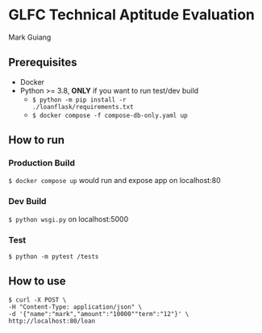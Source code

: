 # GLFC Technical Aptitude Evaluation
Mark Guiang
## Prerequisites
- Docker
- Python >= 3.8, **ONLY** if you want to run test/dev build
  - <code>$ python -m pip install -r ./loanflask/requirements.txt</code>
  - ```$ docker compose -f compose-db-only.yaml up```

## How to run
### Production Build
```$ docker compose up``` would run and expose app on localhost:80
### Dev Build
```$ python wsgi.py``` on localhost:5000
### Test
```$ python -m pytest /tests```
## How to use
```
$ curl -X POST \
-H "Content-Type: application/json" \
-d '{"name":"mark","amount":"10000""term":"12"}' \
http://localhost:80/loan
```
